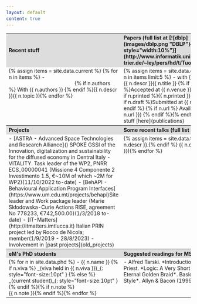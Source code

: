 ```yaml
---
layout: default
content: true
---
```


<table>
<tr>
<th style="width:35%; background:#dddddd; text-align:left">Recent stuff</th>
<th style="width:45%; background:#dddddd; text-align:left" markdown="1">Papers (full list at [![dblp](images/dblp.png "DBLP"){: style="width:10%"}](http://www.informatik.uni-trier.de/~ley/pers/hd/t/Tuosto:Emilio.html))</th>
<th style="width:20%; background:#dddddd; text-align:left">Tools</th>
</tr>
<tr>
<td valign="top"  markdown="1"><!-- Recent stuff -->
{% assign items = site.data.current %}
{% for n in items %}
- <span class="tooltip"><span class="tooltiptext" style="margin-left:60%;">{% if n.authors %} With {{ n.authors }}  
{% endif %}{{ n.descr }}</span>{{ n.topic }}</span>{% endfor %}
</td>
<td valign="top" markdown="1"><!-- Papers -->
{% assign items = site.data.drafts %}
{% for n in items limit:5 %}
- <span class="tooltip"><span class="tooltiptext">with {{ n.author }}.<br/>{{ n.descr }}</span>{{ n.title }}</span>
{% if n.venue %}Accepted at {{ n.venue }}.{% endif %}{% if n.printed %}{{ n.printed }}.{% endif %}
  {% if n.draft %}Submitted at {{ n.draft }}.{% endif %} <span markdown="1">{% if n.url %} Available [here]({{ n.url }}) {% endif %}</span>{% endfor %}
- More stuff [here](publications)
</td>
<td valign="top" markdown="1"><!-- Tools -->
- <span class="tooltip"><span class="tooltiptext">Tool-chain for choreographic development</span>[ChorGram](https://bitbucket.org/eMgssi/stable_chorgram/wiki/Home)</span>
- <span class="tooltip"><span class="tooltiptext">Partition refinement for history-dependent automata</span>[MIHDA](tools/mihda.tgz)</span>
- <span class="tooltip"><span class="tooltiptext">An ad-hoc model checker for security protocols </span>[ASPASYA](tools/aspasya.html) and [H-ASPASYA](tools/h-aspasya.html)</span>
</td>
</tr>
<tr>
<th style="background:#dddddd; text-align:left">Projects</th>
<th colspan="2" style="background:#dddddd; text-align:left" markdown="1">Some recent talks (full list [here](talks))</th>
</tr>
<tr>
<td valign="top" markdown="1"><!-- Projects -->
- [ASTRA - Advanced Space Technologies and Research Alliance]() <span class="tooltip"><span class="tooltiptext">SPOKE GSSI of the Innovation, digitalization and sustainability for the diffused economy in Central Italy - VITALITY. Task leader of the WP2, PNRR ECS_00000041 (Missione 4 Componente 2 Investimento 1.5, €~10M of which ~2M for WP2)</span>(11/10/2022 to-date)</span>
- [BehAPI - Behavioural Application Program Interfaces](https://www.um.edu.mt/projects/behapi)<span class="tooltip"><span class="tooltiptext">Site leader and Work package leader (Marie Skłodowska-Curie Actions RISE, agreement No 778233, €742,500.00)</span>(1/3/2018 to-date)</span>
- [IT-Matters](http://itmatters.imtlucca.it) <span class="tooltip"><span class="tooltiptext"> Italian PRIN project led by Rocco de Nicola; member</span>(1/9/2019 - 28/8/2023)</span>
- Involvement in [past projects](old_projects)
</td>
<td colspan="2" valign="top" markdown="1"><!-- Talks -->
{% assign items = site.data.talks %}
{% for n in items limit:5 %}
- **_{{ n.title }}_**.  
{% if n.descr %}{{ n.descr }}.{% endif %} {{ n.date  | date: '%B %d, %Y' }}. <span class="tooltip"><span class="tooltiptext">![](/home/slides/{{ n.cover }})</span>[Slides]({{ n.slides }})</span>{% endfor %}
</td>
</tr>
<th style="background:#dddddd; text-align:left">eM's PhD students</th>
<th colspan="2" style="background:#dddddd; text-align:left">Suggested readings for MSc/PhD students</th>
<tr>
<td valign="top" markdown="1"><!-- phd students -->
{% for n in site.data.phd %}
- {{ n.name }} {% if n.viva %} _(viva held in {{ n.viva }})_{: style="font-size:10pt" } {% else %} _(current student)_{: style="font-size:10pt" }{% endif %}{% if n.note %}<br/>{{ n.note }}{% endif %}{% endfor %}
</td>
<td colspan="2" valign="top" markdown="1"><!-- Readings -->
- Alfred Tarski. *Introduction to logic and to the methodology of deductive sciences*. OUP.
- Graham Priest. *Logic: A Very Short Introduction*. OUP.
- Douglas R. Hofstadter. *Gödel, Escher, Bach: An Eternal Golden Braid*. Basic Books 1999 (First published in 1979).
- Strunk & White. *The Elements of Style*. Allyn & Bacon (1999)
</td>
</tr>
</table>




